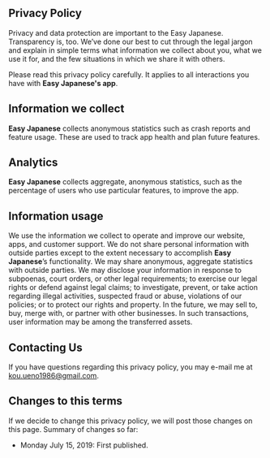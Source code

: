 ## Privacy Policy

Privacy and data protection are important to the Easy Japanese. 
Transparency is, too. 
We’ve done our best to cut through the legal jargon and explain in simple terms what information we collect about you, 
what we use it for, and the few situations in which we share it with others.

Please read this privacy policy carefully. It applies to all interactions you have with **Easy Japanese's app**.

## Information we collect
**Easy Japanese** collects anonymous statistics such as crash reports and feature usage. 
These are used to track app health and plan future features.

## Analytics
**Easy Japanese** collects aggregate, anonymous statistics, such as the percentage of users who use particular features, to improve the app.

## Information usage

We use the information we collect to operate and improve our website, apps, and customer support. 
We do not share personal information with outside parties except to the extent necessary to accomplish **Easy Japanese**’s functionality.
We may share anonymous, aggregate statistics with outside parties. 
We may disclose your information in response to subpoenas, court orders, or other legal requirements;
to exercise our legal rights or defend against legal claims; 
to investigate, prevent, or take action regarding illegal activities, suspected fraud or abuse, violations of our policies;
or to protect our rights and property. 
In the future, we may sell to, buy, merge with, or partner with other businesses. 
In such transactions, user information may be among the transferred assets.

## Contacting Us
If you have questions regarding this privacy policy, you may e-mail me at [kou.ueno1986@gmail.com](mailto:kou.ueno1986@gmail.com).

## Changes to this terms

If we decide to change this privacy policy, we will post those changes on this page. Summary of changes so far:

- Monday July 15, 2019: First published.
